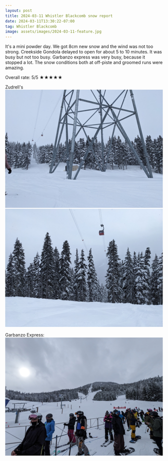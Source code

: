 ```yaml
---
layout: post
title: 2024-03-11 Whistler Blackcomb snow report
date: 2024-03-11T13:30:22-07:00
tag: Whistler Blackcomb
image: assets/images/2024-03-11-feature.jpg
---
```


It's a mini powder day. We got 8cm new snow and the wind was not too strong. Creekside Gondola delayed to open for about 5 to 10 minutes. It was busy but not too busy. Garbanzo express was very busy, because it stopped a lot. The snow conditions both at off-piste and groomed runs were amazing.

Overall rate: 5/5 ★★★★★

Zudrell's
![](/assets/images/2024-03-11-zudrells.jpg)
![](/assets/images/2024-03-11-zudrells-2.jpg)

Garbanzo Express:
![](/assets/images/2024-03-11-garbanzo.jpg)
